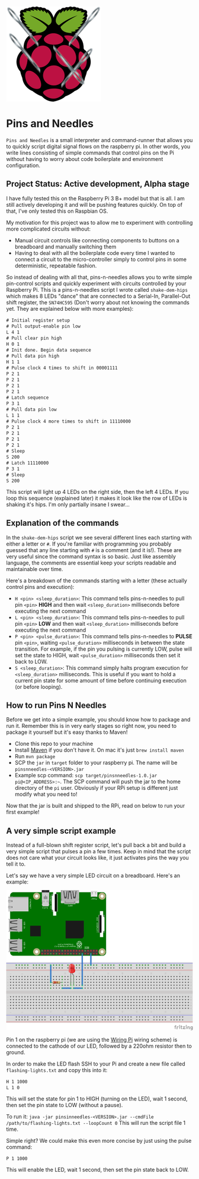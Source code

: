 ![PNN Logo](docs/images/pins-n-needles.png?raw=true "PNN Logo")

# Pins and Needles
`Pins and Needles` is a small interpreter and command-runner that allows you to quickly script digital signal flows on the
raspberry pi. In other words, you write lines consisting of simple commands that control pins on the Pi without having
to worry about code boilerplate and environment configuration.

## Project Status: Active development, Alpha stage
I have fully tested this on the Raspberry Pi 3 B+ model but that is all. I am still actively developing it and will be
pushing features quickly. On top of that, I've only tested this on Raspbian OS.

My motivation for this project was to allow me to experiment with controlling more complicated circuits without:
* Manual circuit controls like connecting components to buttons on a breadboard and manually switching them
* Having to deal with all the boilerplate code every time I wanted to connect a circuit to the micro-controller simply
to control pins in some deterministic, repeatable fashion.

So instead of dealing with all that, pins-n-needles allows you to write simple pin-control scripts and quickly
experiment with circuits controlled by your Raspberry Pi. This is a pins-n-needles script I wrote called
`shake-dem-hips` which makes 8 LEDs "dance" that are connected to a Serial-In, Parallel-Out shift register, the `SN74HC595`
(Don't worry about not knowing the commands yet. They are explained below with more examples):

```text
# Initial register setup
# Pull output-enable pin low
L 4 1
# Pull clear pin high
H 0 1
# Init done. Begin data sequence
# Pull data pin high
H 1 1
# Pulse clock 4 times to shift in 00001111
P 2 1
P 2 1
P 2 1
P 2 1
# Latch sequence
P 3 1
# Pull data pin low
L 1 1
# Pulse clock 4 more times to shift in 11110000
P 2 1
P 2 1
P 2 1
P 2 1
# Sleep
S 200
# Latch 11110000
P 3 1
# Sleep
S 200
```
This script will light up 4 LEDs on the right side, then the left 4 LEDs. If you loop this sequence (explained later) it makes
it look like the row of LEDs is shaking it's hips. I'm only partially insane I swear...

## Explanation of the commands
In the `shake-dem-hips` script we see several different lines each starting with either a letter or `#`. If you're 
familiar with programming you probably guessed that any line starting with `#` is a comment (and it is!). These are very
useful since the command syntax is so basic. Just like assembly language, the comments are essential keep your scripts
readable and maintainable over time.

Here's a breakdown of the commands starting with a letter (these actually control pins and execution):
* `H <pin> <sleep_duration>`: This command tells pins-n-needles to pull pin `<pin>` __HIGH__ and then wait `<sleep_duration>`
milliseconds before executing the next command
* `L <pin> <sleep_duration>`: This command tells pins-n-needles to pull pin `<pin>` __LOW__ and then wait `<sleep_duration>`
milliseconds before executing the next command
* `P <pin> <pulse_duration>`: This command tells pins-n-needles to __PULSE__ pin `<pin>`, waiting `<pulse_duration>`
milliseconds in between the state transition. For example, if the pin you pulsing is currently LOW, pulse will set the
state to HIGH, wait `<pulse_duration>` milliseconds then set it back to LOW.
* `S <sleep_duration>`: This command simply halts program execution for `<sleep_duration>` milliseconds. This is useful
if you want to hold a current pin state for some amount of time before continuing execution (or before looping).

## How to run Pins N Needles
Before we get into a simple example, you should know how to package and run it. Remember this is in very early stages
so right now, you need to package it yourself but it's easy thanks to Maven!

* Clone this repo to your machine
* Install [Maven](https://maven.apache.org/) if you don't have it. On mac it's just `brew install maven`
* Run `mvn package`
* SCP the `jar` in `target` folder to your raspberry pi. The name will be `pinsnneedles-<VERSION>.jar`
* Example scp command: `scp target/pinsnneedles-1.0.jar pi@<IP_ADDRESS>:~`. The SCP command will push the jar to the 
home directory of the `pi` user. Obviously if your RPi setup is different just modify what you need to!

Now that the jar is built and shipped to the RPi, read on below to run your first example!

## A very simple script example
Instead of a full-blown shift register script, let's pull back a bit and build a very simple script that pulses a pin
a few times. Keep in mind that the script does not care what your circuit looks like, it just activates pins the way
you tell it to.

Let's say we have a very simple LED circuit on a breadboard. Here's an example:

![Simple LED](docs/images/simple_led.png?raw=true "Simple LED")

Pin 1 on the raspberry pi (we are using the [Wiring Pi](http://wiringpi.com/) wiring scheme) is connected to the cathode
of our LED, followed by a 220ohm resistor then to ground.

In order to make the LED flash SSH to your Pi and create a new file called `flashing-lights.txt` and copy this into it:
```text
H 1 1000
L 1 0
```
This will set the state for pin 1 to HIGH (turning on the LED), wait 1 second, then set the pin state to LOW (without a pause).

To run it: `java -jar pinsinneedles-<VERSION>.jar --cmdFile /path/to/flashing-lights.txt --loopCount 0`
This will run the script file 1 time.

Simple right? We could make this even more concise by just using the pulse command:
```text
P 1 1000
```
This will enable the LED, wait 1 second, then set the pin state back to LOW.


